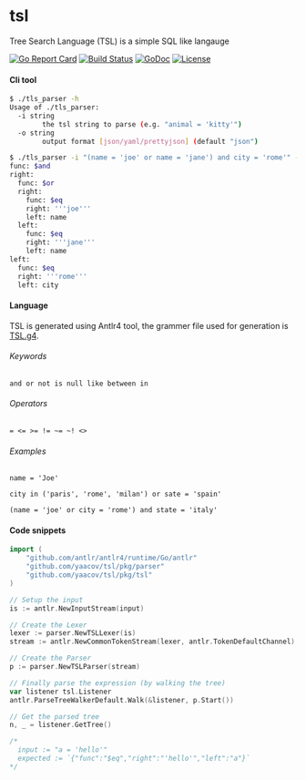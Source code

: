 # tsl
Tree Search Language (TSL) is a simple SQL like langauge

[![Go Report Card](https://goreportcard.com/badge/github.com/yaacov/tsl)](https://goreportcard.com/report/github.com/yaacov/tsl)
[![Build Status](https://travis-ci.org/yaacov/tsl.svg?branch=master)](https://travis-ci.org/yaacov/tsl)
[![GoDoc](https://godoc.org/github.com/yaacov/tsl/pkg/tsl?status.svg)](https://godoc.org/github.com/yaacov/tsl/pkg/tsl)
[![License](https://img.shields.io/badge/License-Apache%202.0-blue.svg)](https://opensource.org/licenses/Apache-2.0)


#### Cli tool
``` bash
$ ./tls_parser -h
Usage of ./tls_parser:
  -i string
    	the tsl string to parse (e.g. "animal = 'kitty'")
  -o string
    	output format [json/yaml/prettyjson] (default "json")
```

``` bash
$ ./tls_parser -i "(name = 'joe' or name = 'jane') and city = 'rome'" -o yaml
func: $and
right:
  func: $or
  right:
    func: $eq
    right: '''joe'''
    left: name
  left:
    func: $eq
    right: '''jane'''
    left: name
left:
  func: $eq
  right: '''rome'''
  left: city


```
#### Language

TSL is generated using Antlr4 tool, the grammer file used for generation is [TSL.g4](/TSL.g4).

###### Keywords
```
and or not is null like between in 
```
###### Operators
```
= <= >= != ~= ~! <>
```
###### Examples
```
name = 'Joe'
```
```
city in ('paris', 'rome', 'milan') or sate = 'spain'
```
```
(name = 'joe' or city = 'rome') and state = 'italy'
```

#### Code snippets

``` go
import (
	"github.com/antlr/antlr4/runtime/Go/antlr"
	"github.com/yaacov/tsl/pkg/parser"
	"github.com/yaacov/tsl/pkg/tsl"
)
```
``` go
// Setup the input
is := antlr.NewInputStream(input)

// Create the Lexer
lexer := parser.NewTSLLexer(is)
stream := antlr.NewCommonTokenStream(lexer, antlr.TokenDefaultChannel)

// Create the Parser
p := parser.NewTSLParser(stream)

// Finally parse the expression (by walking the tree)
var listener tsl.Listener
antlr.ParseTreeWalkerDefault.Walk(&listener, p.Start())

// Get the parsed tree
n, _ = listener.GetTree()

/*
  input := "a = 'hello'"
  expected := `{"func":"$eq","right":"'hello'","left":"a"}`
*/
```

